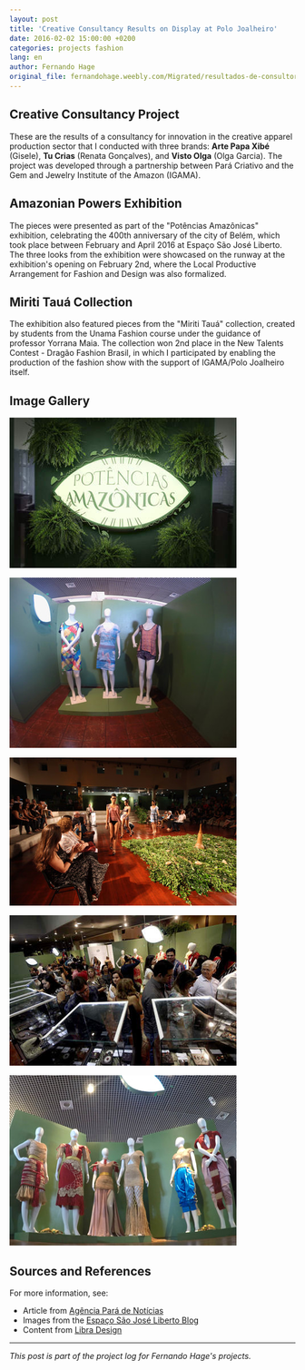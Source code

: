 ```yaml
---
layout: post
title: 'Creative Consultancy Results on Display at Polo Joalheiro'
date: 2016-02-02 15:00:00 +0200
categories: projects fashion
lang: en
author: Fernando Hage
original_file: fernandohage.weebly.com/Migrated/resultados-de-consultoria-criativa-em-exposicao-no-polo-joalheiro.html
---
```


## Creative Consultancy Project

These are the results of a consultancy for innovation in the creative apparel production sector that I conducted with three brands: **Arte Papa Xibé** (Gisele), **Tu Crias** (Renata Gonçalves), and **Visto Olga** (Olga Garcia). The project was developed through a partnership between Pará Criativo and the Gem and Jewelry Institute of the Amazon (IGAMA).

## Amazonian Powers Exhibition

The pieces were presented as part of the "Potências Amazônicas" exhibition, celebrating the 400th anniversary of the city of Belém, which took place between February and April 2016 at Espaço São José Liberto. The three looks from the exhibition were showcased on the runway at the exhibition's opening on February 2nd, where the Local Productive Arrangement for Fashion and Design was also formalized.

## Miriti Tauá Collection

The exhibition also featured pieces from the "Miriti Tauá" collection, created by students from the Unama Fashion course under the guidance of professor Yorrana Maia. The collection won 2nd place in the New Talents Contest - Dragão Fashion Brasil, in which I participated by enabling the production of the fashion show with the support of IGAMA/Polo Joalheiro itself.

## Image Gallery


![Creative Consultancy Results on Display at Polo Joalheiro](/assets/images/2016-02-02-consultoria-criativa-exposicao-polo-joalheiro-01.jpg)



![Creative Consultancy Results on Display at Polo Joalheiro](/assets/images/2016-02-02-consultoria-criativa-exposicao-polo-joalheiro-02.jpg)



![Creative Consultancy Results on Display at Polo Joalheiro](/assets/images/2016-02-02-consultoria-criativa-exposicao-polo-joalheiro-03.jpg)



![Creative Consultancy Results on Display at Polo Joalheiro](/assets/images/2016-02-02-consultoria-criativa-exposicao-polo-joalheiro-04.jpg)



![Creative Consultancy Results on Display at Polo Joalheiro](/assets/images/2016-02-02-consultoria-criativa-exposicao-polo-joalheiro-05.jpg)


## Sources and References

For more information, see:

- Article from [Agência Pará de Notícias](https://www.agenciapara.com.br/)
- Images from the [Espaço São José Liberto Blog](http://espacosaojose.com.br/)
- Content from [Libra Design](https://www.libradesign.com.br/)

---

*This post is part of the project log for Fernando Hage's projects.*
